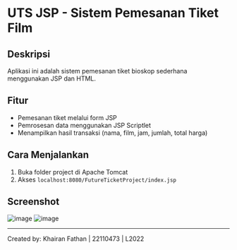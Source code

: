# UTS JSP - Sistem Pemesanan Tiket Film

## Deskripsi
Aplikasi ini adalah sistem pemesanan tiket bioskop sederhana menggunakan JSP dan HTML.

## Fitur
- Pemesanan tiket melalui form JSP
- Pemrosesan data menggunakan JSP Scriptlet
- Menampilkan hasil transaksi (nama, film, jam, jumlah, total harga)

## Cara Menjalankan
1. Buka folder project di Apache Tomcat
2. Akses `localhost:8080/FutureTicketProject/index.jsp`

## Screenshot
![image](https://github.com/user-attachments/assets/7790046e-1ab5-441c-8087-4b286618799a)
![image](https://github.com/user-attachments/assets/4bb5bbc2-2cbb-40bf-a169-4bfeeb519cd5)



---

Created by: Khairan Fathan | 22110473 | L2022
